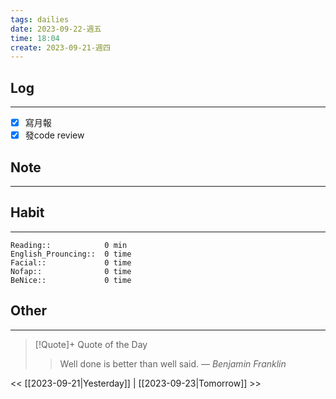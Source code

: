 ```yaml
---
tags: dailies  
date: 2023-09-22-週五
time: 18:04
create: 2023-09-21-週四
---
```


## Log
---
- [x] 寫月報
- [x] 發code review

## Note
---

## Habit
---
```
Reading::            0 min
English_Prouncing::  0 time
Facial::             0 time
Nofap::              0 time
BeNice::             0 time

```
## Other
---

> [!Quote]+ Quote of the Day
> > Well done is better than well said.
> — <cite>Benjamin Franklin</cite>

<< [[2023-09-21|Yesterday]] | [[2023-09-23|Tomorrow]] >>